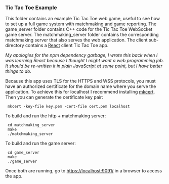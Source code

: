 ### Tic Tac Toe Example

This folder contains an example Tic Tac Toe web game, useful to see how to set
up a full game system with matchmaking and game reporting. The
game_server folder contains C++ code
for the Tic Tac Toe WebSocket game server. The matchmaking_server folder
contains the corresponding matchmaking server that also serves the web
application. The client sub-directory
contains a [React](https://reactjs.org/)
client Tic Tac Toe app.

*My apologies for the npm dependency garbage, I wrote this back when I
was learning React because I thought I might want a web programming job.
It should be re-written it in plain JavaScript at some point, but I have
better things to do.*

Because this app uses TLS for the HTTPS and WSS protocols, you must have an
authorized certificate for the domain name where you serve the application. To
achieve this for localhost I recommend installing
[mkcert](https://github.com/FiloSottile/mkcert). Then you can generate the
certificate key pair:

```shell
 mkcert -key-file key.pem -cert-file cert.pem localhost
```

To build and run the http + matchmaking server:

```shell
 cd matchmaking_server
 make
 ./matchmaking_server
```

To build and run the game server:

```shell
 cd game_server
 make
 ./game_server
```

Once both are running, go to
[https://localhost:9091/](https://localhost:9091/) in a
browser to access the app.
